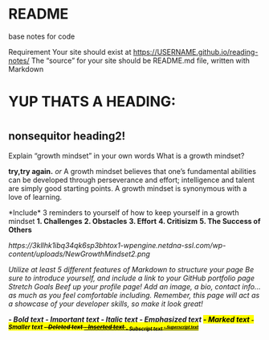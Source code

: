 # README
base notes for code

<!DOCTYPE html>
<html>
<body>







Requirement
Your site should exist at https://USERNAME.github.io/reading-notes/
The “source” for your site should be README.md file, written with Markdown
<h1> YUP THATS A HEADING:<h1/>
<h2>nonsequitor heading2!</h2>
<p>Explain “growth mindset” in your own words
What is a growth mindset?</p>


 
<p> <strong>try,try again.</strong> <i>or</i>
A growth mindset believes that one’s fundamental abilities can be developed through perseverance and effort; intelligence and talent are simply good starting points. A growth mindset is synonymous with a love of learning.
</p>
<P>
*Include* <UL:>3 reminders to yourself of how to keep yourself in a growth mindset
<b>1. Challenges</b>
<b>2. Obstacles</b>
<b>3. Effort</b>
<b>4. Critisizm</b>
<b>5. The Success of Others</b>
 </Ul>
<p/>
<i><hyperlink:img src </i>
https://3kllhk1ibq34qk6sp3bhtox1-wpengine.netdna-ssl.com/wp-content/uploads/NewGrowthMindset2.png

</body>
</html>


Utilize at least 5 different features of Markdown to structure your page
Be sure to introduce yourself, and include a link to your GitHub portfolio page
Stretch Goals
Beef up your profile page! Add an image, a bio, contact info… as much as you feel comfortable including. Remember, this page will act as a showcase of your developer skills, so make it look great!

<b> - Bold text
<strong> - Important text
<i> - Italic text
<em> - Emphasized text
<mark> - Marked text
<small> - Smaller text
<del> - Deleted text
<ins> - Inserted text
<sub> - Subscript text
<sup> - Superscript text
